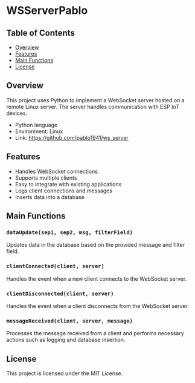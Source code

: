 # WSServerPablo

## Table of Contents
- [Overview](#overview)
- [Features](#features)
- [Main Functions](#main-functions)
- [License](#license)

## Overview
This project uses Python to implement a WebSocket server hosted on a remote Linux server.  The server handles communication with ESP IoT devices.

* Python language
* Environment: Linux
* Link: https://github.com/pablo1941/ws_server

## Features

- Handles WebSocket connections
- Supports multiple clients
- Easy to integrate with existing applications
- Logs client connections and messages
- Inserts data into a database

## Main Functions

### `dataUpdate(sep1, sep2, msg, filterField)`
Updates data in the database based on the provided message and filter field.

### `clientConnected(client, server)`
Handles the event when a new client connects to the WebSocket server.

### `clientDisconnected(client, server)`
Handles the event when a client disconnects from the WebSocket server.

### `messageReceived(client, server, message)`
Processes the message received from a client and performs necessary actions such as logging and database insertion.


## License

This project is licensed under the MIT License.
